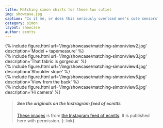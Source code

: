 ```yaml
---
title: Matching simon shirts for these two cuties
img: showcase.jpg
caption: "Is it me, or does this seriously overload one's cute sensors?"
category: simon
layout: showcase
author: ecmtts
---
```

<div class="row">
<div class="col-6">
{% include figure.html url='/img/showcase/matching-simon/view2.jpg' description='Model + tapemeasure' %}
</div>
<div class="col-6">
{% include figure.html url='/img/showcase/matching-simon/view3.jpg' description='That fabric is gorgeous' %}
</div>
</div>
<div class="row">
<div class="col-6">
{% include figure.html url='/img/showcase/matching-simon/view4.jpg' description='Shoulder slope' %}
</div>
<div class="col-6">
{% include figure.html url='/img/showcase/matching-simon/view5.jpg' description='View from the back' %}
</div>
</div>
<div class="row">
<div class="col">
{% include figure.html url='/img/showcase/matching-simon/view6.jpg' description='Hi camera' %}
</div>
</div>

> ##### See the originals on the Instragram feed of ecmtts
>
> [These images](https://www.instagram.com/p/BendNe7AD2o/?taken-by=ecmtts)
> is from [the Instagram feed of ecmtts](https://www.instagram.com/ecmtts/).
> It is published here with permission.
{:.link}
